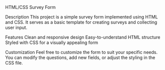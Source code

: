 HTML/CSS Survey Form

Description
This project is a simple survey form implemented using HTML and CSS. It serves as a basic template for creating surveys and collecting user input.

Features
Clean and responsive design
Easy-to-understand HTML structure
Styled with CSS for a visually appealing form

Customization
Feel free to customize the form to suit your specific needs. You can modify the questions, add new fields, or adjust the styling in the CSS file.
